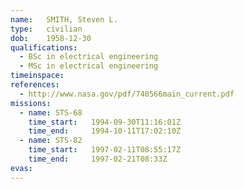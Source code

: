 ```yaml
---
name:	SMITH, Steven L.
type:	civilian
dob:	1958-12-30
qualifications:
  - BSc in electrical engineering
  - MSc in electrical engineering
timeinspace:	
references:
  - http://www.nasa.gov/pdf/740566main_current.pdf
missions:
  - name: STS-68
    time_start:   1994-09-30T11:16:01Z
    time_end:     1994-10-11T17:02:10Z
  - name: STS-82
    time_start:   1997-02-11T08:55:17Z
    time_end:     1997-02-21T08:33Z
evas:
---
```

